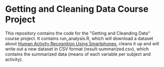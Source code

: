 # Getting and Cleaning Data Course Project

This repository contains the code for the "Getting and Cleanding Data" course project.
It contains run_analysis.R, which will download a dataset about [Human Activity Recognition Using Smartphones](http://archive.ics.uci.edu/ml/datasets/Human+Activity+Recognition+Using+Smartphones), cleans it up and will write out a new dataset in CSV format (result-summarized.csv), which contains the summarized data (means of each variable per subject and activity).

